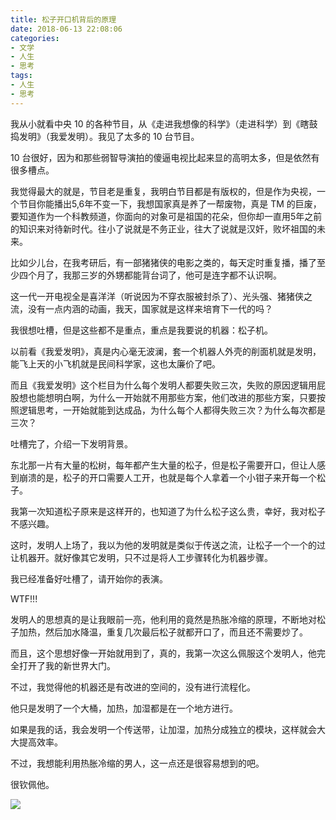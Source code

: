 ```yaml
---
title: 松子开口机背后的原理
date: 2018-06-13 22:08:06
categories:
- 文学
- 人生
- 思考
tags:
- 人生
- 思考
---
```

我从小就看中央 10 的各种节目，从《走进我想像的科学》（走进科学）到《瞎鼓捣发明》（我爱发明）。我见了太多的 10 台节目。

10 台很好，因为和那些弱智导演拍的傻逼电视比起来显的高明太多，但是依然有很多槽点。

<!-- more -->

我觉得最大的就是，节目老是重复，我明白节目都是有版权的，但是作为央视，一个节目你能播出5,6年不变一下，我想国家真是养了一帮废物，真是 TM 的巨废，要知道作为一个科教频道，你面向的对象可是祖国的花朵，但你却一直用5年之前的知识来对待新时代。往小了说就是不务正业，往大了说就是汉奸，败坏祖国的未来。

比如少儿台，在我考研后，有一部猪猪侠的电影之类的，每天定时重复播，播了至少四个月了，我那三岁的外甥都能背台词了，他可是连字都不认识啊。

这一代一开电视全是喜洋洋（听说因为不穿衣服被封杀了）、光头强、猪猪侠之流，没有一点内涵的动画，我天，国家就是这样来培育下一代的吗？

我很想吐槽，但是这些都不是重点，重点是我要说的机器：松子机。

以前看《我爱发明》，真是内心毫无波澜，套一个机器人外壳的削面机就是发明，能飞上天的小飞机就是民间科学家，这也太廉价了吧。

而且《我爱发明》这个栏目为什么每个发明人都要失败三次，失败的原因逻辑用屁股想也能想明白啊，为什么一开始就不用那些方案，他们改进的那些方案，只要按照逻辑思考，一开始就能到达成品，为什么每个人都得失败三次？为什么每次都是三次？

吐槽完了，介绍一下发明背景。

东北那一片有大量的松树，每年都产生大量的松子，但是松子需要开口，但让人感到崩溃的是，松子的开口需要人工开，也就是每个人拿着一个小钳子来开每一个松子。

我第一次知道松子原来是这样开的，也知道了为什么松子这么贵，幸好，我对松子不感兴趣。

这时，发明人上场了，我以为他的发明就是类似于传送之流，让松子一个一个的过让机器开。就好像其它发明，只不过是将人工步骤转化为机器步骤。

我已经准备好吐槽了，请开始你的表演。

WTF!!!

发明人的思想真的是让我眼前一亮，他利用的竟然是热胀冷缩的原理，不断地对松子加热，然后加水降温，重复几次最后松子就都开口了，而且还不需要炒了。

而且，这个思想好像一开始就用到了，真的，我第一次这么佩服这个发明人，他完全打开了我的新世界大门。

不过，我觉得他的机器还是有改进的空间的，没有进行流程化。

他只是发明了一个大桶，加热，加湿都是在一个地方进行。

如果是我的话，我会发明一个传送带，让加湿，加热分成独立的模块，这样就会大大提高效率。

不过，我想能利用热胀冷缩的男人，这一点还是很容易想到的吧。

很钦佩他。


![](/images/thought/1.jpg)
